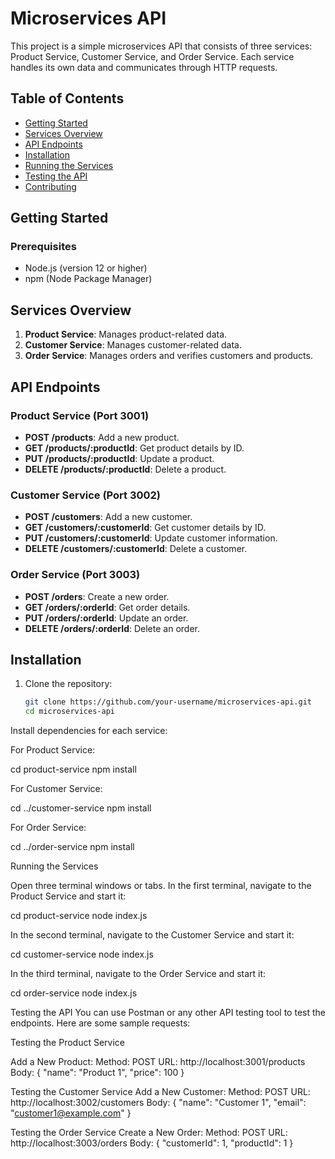 # Microservices API

This project is a simple microservices API that consists of three services: Product Service, Customer Service, and Order Service. Each service handles its own data and communicates through HTTP requests.

## Table of Contents
- [Getting Started](#getting-started)
- [Services Overview](#services-overview)
- [API Endpoints](#api-endpoints)
- [Installation](#installation)
- [Running the Services](#running-the-services)
- [Testing the API](#testing-the-api)
- [Contributing](#contributing)

## Getting Started

### Prerequisites
- Node.js (version 12 or higher)
- npm (Node Package Manager)

## Services Overview
1. **Product Service**: Manages product-related data.
2. **Customer Service**: Manages customer-related data.
3. **Order Service**: Manages orders and verifies customers and products.

## API Endpoints

### Product Service (Port 3001)
- **POST /products**: Add a new product.
- **GET /products/:productId**: Get product details by ID.
- **PUT /products/:productId**: Update a product.
- **DELETE /products/:productId**: Delete a product.

### Customer Service (Port 3002)
- **POST /customers**: Add a new customer.
- **GET /customers/:customerId**: Get customer details by ID.
- **PUT /customers/:customerId**: Update customer information.
- **DELETE /customers/:customerId**: Delete a customer.

### Order Service (Port 3003)
- **POST /orders**: Create a new order.
- **GET /orders/:orderId**: Get order details.
- **PUT /orders/:orderId**: Update an order.
- **DELETE /orders/:orderId**: Delete an order.

## Installation

1. Clone the repository:
   ```bash
   git clone https://github.com/your-username/microservices-api.git
   cd microservices-api


Install dependencies for each service:

For Product Service:

cd product-service
npm install


For Customer Service:

cd ../customer-service
npm install

For Order Service:

cd ../order-service
npm install


Running the Services

Open three terminal windows or tabs.
In the first terminal, navigate to the Product Service and start it:

cd product-service
node index.js

In the second terminal, navigate to the Customer Service and start it:

cd customer-service
node index.js

In the third terminal, navigate to the Order Service and start it:

cd order-service
node index.js

Testing the API
You can use Postman or any other API testing tool to test the endpoints. Here are some sample requests:

Testing the Product Service

Add a New Product:
Method: POST
URL: http://localhost:3001/products
Body: { "name": "Product 1", "price": 100 }

Testing the Customer Service
Add a New Customer:
Method: POST
URL: http://localhost:3002/customers
Body: { "name": "Customer 1", "email": "customer1@example.com" }

Testing the Order Service
Create a New Order:
Method: POST
URL: http://localhost:3003/orders
Body: { "customerId": 1, "productId": 1 }
